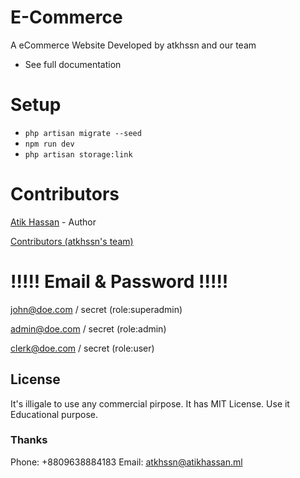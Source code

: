 # E-Commerce

A eCommerce Website Developed by atkhssn and our team

- See full documentation

# Setup
* `php artisan migrate --seed`
* `npm run dev`
* `php artisan storage:link`

# Contributors
[Atik Hassan](http://atikhassan.ml) - Author

[Contributors (atkhssn's team)](http://blog.atikhassan.ml)


# !!!!! Email & Password !!!!!

john@doe.com / secret (role:superadmin)

admin@doe.com / secret (role:admin)

clerk@doe.com / secret (role:user)


## License
It's illigale to use any commercial pirpose.
It has MIT License.
Use it Educational purpose.

### Thanks ###

Phone: +8809638884183
Email: atkhssn@atikhassan.ml
